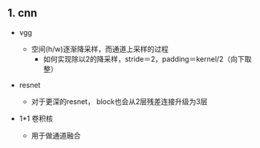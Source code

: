 
## 1. cnn

- vgg
    - 空间(h/w)逐渐降采样，而通道上采样的过程
        - 如何实现除以2的降采样，stride＝2，padding＝kernel/2（向下取整）

- resnet
    - 对于更深的resnet， block也会从2层残差连接升级为3层 

- 1*1 卷积核
    - 用于做通道融合

